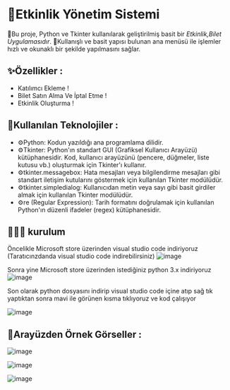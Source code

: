 # 🧠Etkinlik Yönetim Sistemi 
 📜Bu proje, Python ve Tkinter kullanılarak geliştirilmiş basit bir *Etkinlik,Bilet Uygulamasıdır*.
 💪Kullanışlı ve basit yapısı bulunan ana menüsü ile işlemler hızlı ve okunaklı bir şekilde yapılmasını sağlar. 


 ## ✨Özellikler : 
 - Katılımcı Ekleme !
 - Bilet Satın Alma Ve İptal Etme !
 - Etkinlik Oluşturma !
 

 ## 🎉Kullanılan Teknolojiler : 

- ⚙Python: Kodun yazıldığı ana programlama dilidir.
- ⚙Tkinter: Python'ın standart GUI (Grafiksel Kullanıcı Arayüzü) kütüphanesidir. Kod, kullanıcı arayüzünü (pencere, düğmeler, liste kutusu vb.) oluşturmak için Tkinter'ı kullanır.
- ⚙tkinter.messagebox: Hata mesajları veya bilgilendirme mesajları gibi standart iletişim kutularını göstermek için kullanılan Tkinter modülüdür.
- ⚙tkinter.simpledialog: Kullanıcıdan metin veya sayı gibi basit girdiler almak için kullanılan Tkinter modülüdür.
- ⚙re (Regular Expression): Tarih formatını doğrulamak için kullanılan Python'ın düzenli ifadeler (regex) kütüphanesidir.


## 👨🏻‍💻 kurulum
Öncelikle Microsoft store üzerinden visual studio code indiriyoruz (Taratıcınzdanda visual studio code indirebilirsiniz)
![image](https://github.com/user-attachments/assets/7615dee7-7dc9-44eb-9e60-98eedba9404c)


Sonra yine Microsoft store üzerinden istediğiniz python 3.x indiriyoruz
![image](https://github.com/user-attachments/assets/db55f113-3101-4bc7-bf00-f146ae0d465e)


Son olarak python dosyasını indirip visual studio code içine atıp sağ tık yaptıktan sonra mavi ile görünen kısma tıklıyoruz ve kod çalışıyor

![image](https://github.com/user-attachments/assets/39c2107c-ce3d-43ff-bbcd-a443ea185719)

## 🎈Arayüzden Örnek Görseller :

![image](https://github.com/user-attachments/assets/04cd942a-7c04-4de5-9980-e4f93200227c)


![image](https://github.com/user-attachments/assets/7df36a6d-e977-4885-b967-6a0f94e83b36)


![image](https://github.com/user-attachments/assets/4b0a7e56-1a82-43be-8b28-415ed9a636a7)




